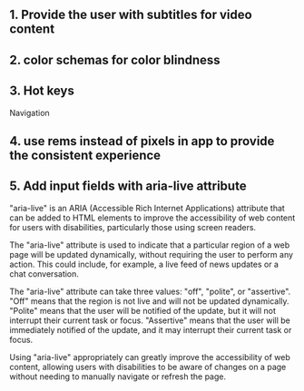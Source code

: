 ## 1. Provide the user with subtitles for video content

## 2. color schemas for color blindness

## 3. Hot keys
Navigation

## 4. use rems instead of pixels in app to provide the consistent experience

## 5. Add input fields with aria-live attribute
"aria-live" is an ARIA (Accessible Rich Internet Applications) attribute that can be added to HTML elements to improve the accessibility of web content for users with disabilities, particularly those using screen readers.

The "aria-live" attribute is used to indicate that a particular region of a web page will be updated dynamically, without requiring the user to perform any action. This could include, for example, a live feed of news updates or a chat conversation.

The "aria-live" attribute can take three values: "off", "polite", or "assertive". "Off" means that the region is not live and will not be updated dynamically. "Polite" means that the user will be notified of the update, but it will not interrupt their current task or focus. "Assertive" means that the user will be immediately notified of the update, and it may interrupt their current task or focus.

Using "aria-live" appropriately can greatly improve the accessibility of web content, allowing users with disabilities to be aware of changes on a page without needing to manually navigate or refresh the page.